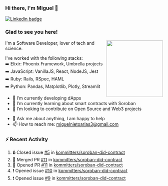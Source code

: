 ### Hi there, I'm Miguel 👋

<a href="https://linkedin.com/in/miguelnietoa/" target="_blank" rel="noopener noreferrer">
  <img src="https://img.shields.io/badge/-LinkedIn-0e76a8?style=flat-square&logo=Linkedin&logoColor=white" alt="Linkedin badge">
</a>
<!-- [![Website Badge](https://img.shields.io/badge/Website-3b5998?style=flat-square&logo=google-chrome&logoColor=white)](#notavailablenow#) 

<img src="https://i.imgur.com/tbrLrt5.gif" width=400 alt="Coding GIF" align="right"/>
-->


### Glad to see you here!
<a href="https://github.com/miguelnietoa"><img src="https://github-readme-stats-git-masterrstaa-rickstaa.vercel.app/api?username=miguelnietoa&show_icons=true&hide_border=true&count_private=true&include_all_commits=true&theme=tokyonight" height="180em" align="right"/></a>
I'm a Software Developer, lover of tech and science. 

I've worked with the following stacks:\
➡️ Elixir: Phoenix Framework, Umbrella projects\
➡️ JavaScript: VanillaJS, React, NodeJS, Jest\
➡️ Ruby: Rails, RSpec, HAML\
➡️ Python: Pandas, Matplotlib, Plotly, Streamlit

- 🔭 I’m currently developing dApps
- 🌱 I’m currently learning about smart contracts with Soroban
- 👯 I’m looking to contribute on Open Source and Web3 projects
<!-- 
- 😄 I just finished a Machine Learning course! 
- 🤔 I’m looking for help with ...
-->
- 💬 Ask me about anything, I am happy to help
- 📫 How to reach me: miguelnietoarias3@gmail.com


### ⚡ Recent Activity

<!--START_SECTION:activity-->
1. 🔒 Closed issue [#5](https://github.com/kommitters/soroban-did-contract/issues/5) in [kommitters/soroban-did-contract](https://github.com/kommitters/soroban-did-contract)
2. 🎉 Merged PR [#11](https://github.com/kommitters/soroban-did-contract/pull/11) in [kommitters/soroban-did-contract](https://github.com/kommitters/soroban-did-contract)
3. 💪 Opened PR [#11](https://github.com/kommitters/soroban-did-contract/pull/11) in [kommitters/soroban-did-contract](https://github.com/kommitters/soroban-did-contract)
4. ❗ Opened issue [#10](https://github.com/kommitters/soroban-did-contract/issues/10) in [kommitters/soroban-did-contract](https://github.com/kommitters/soroban-did-contract)
5. ❗ Opened issue [#9](https://github.com/kommitters/soroban-did-contract/issues/9) in [kommitters/soroban-did-contract](https://github.com/kommitters/soroban-did-contract)
<!--END_SECTION:activity-->
